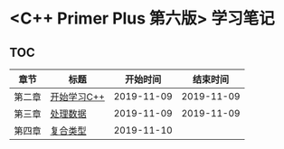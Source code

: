 # <C++ Primer Plus 第六版> 学习笔记

## TOC

| 章节 | 标题 | 开始时间 | 结束时间 |
| ---- | ---- | -------- | -------- |
|第二章|[开始学习C++](ch02/)| 2019-11-09 | 2019-11-09 |
|第三章| [处理数据](ch03/)| 2019-11-09 | 2019-11-09 |
|第四章| [复合类型](ch04/)| 2019-11-10 |  |
